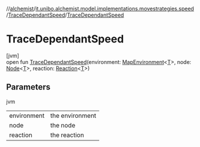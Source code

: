 //[alchemist](../../../index.md)/[it.unibo.alchemist.model.implementations.movestrategies.speed](../index.md)/[TraceDependantSpeed](index.md)/[TraceDependantSpeed](-trace-dependant-speed.md)

# TraceDependantSpeed

[jvm]\
open fun [TraceDependantSpeed](-trace-dependant-speed.md)(environment: [MapEnvironment](../../it.unibo.alchemist.model.interfaces/-map-environment/index.md)<[T](../../it.unibo.alchemist.model.implementations.linkingrules/-link-nodes-within-routing-range/index.md)>, node: [Node](../../it.unibo.alchemist.model.interfaces/-node/index.md)<[T](../../it.unibo.alchemist.model.implementations.linkingrules/-link-nodes-within-routing-range/index.md)>, reaction: [Reaction](../../it.unibo.alchemist.model.interfaces/-reaction/index.md)<[T](../../it.unibo.alchemist.model.implementations.linkingrules/-link-nodes-within-routing-range/index.md)>)

## Parameters

jvm

| | |
|---|---|
| environment | the environment |
| node | the node |
| reaction | the reaction |
